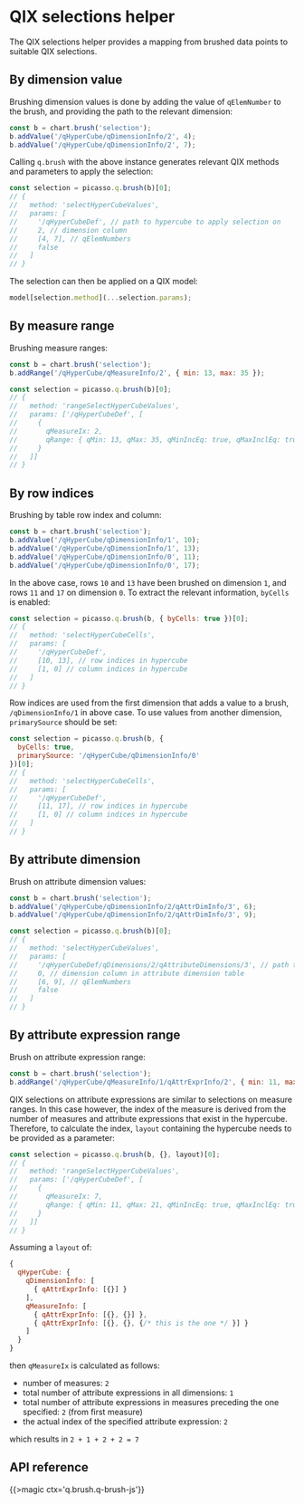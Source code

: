 # QIX selections helper

The QIX selections helper provides a mapping from brushed data points to suitable QIX selections.

## By dimension value

Brushing dimension values is done by adding the value of `qElemNumber` to the brush, and providing the path to the relevant dimension:

```js
const b = chart.brush('selection');
b.addValue('/qHyperCube/qDimensionInfo/2', 4);
b.addValue('/qHyperCube/qDimensionInfo/2', 7);
```

Calling `q.brush` with the above instance generates relevant QIX methods and parameters to apply the selection:

```js
const selection = picasso.q.brush(b)[0];
// {
//   method: 'selectHyperCubeValues',
//   params: [
//     '/qHyperCubeDef', // path to hypercube to apply selection on
//     2, // dimension column
//     [4, 7], // qElemNumbers
//     false
//   ]
// }
```

The selection can then be applied on a QIX model:

```js
model[selection.method](...selection.params);
```

## By measure range

Brushing measure ranges:

```js
const b = chart.brush('selection');
b.addRange('/qHyperCube/qMeasureInfo/2', { min: 13, max: 35 });

const selection = picasso.q.brush(b)[0];
// {
//   method: 'rangeSelectHyperCubeValues',
//   params: ['/qHyperCubeDef', [
//     {
//       qMeasureIx: 2,
//       qRange: { qMin: 13, qMax: 35, qMinIncEq: true, qMaxInclEq: true }
//     }
//   ]]
// }
```

## By row indices

Brushing by table row index and column:

```js
const b = chart.brush('selection');
b.addValue('/qHyperCube/qDimensionInfo/1', 10);
b.addValue('/qHyperCube/qDimensionInfo/1', 13);
b.addValue('/qHyperCube/qDimensionInfo/0', 11);
b.addValue('/qHyperCube/qDimensionInfo/0', 17);
```

In the above case, rows `10` and `13` have been brushed on dimension `1`, and rows `11` and `17` on dimension `0`.
To extract the relevant information, `byCells` is enabled:

```js
const selection = picasso.q.brush(b, { byCells: true })[0];
// {
//   method: 'selectHyperCubeCells',
//   params: [
//     '/qHyperCubeDef',
//     [10, 13], // row indices in hypercube
//     [1, 0] // column indices in hypercube
//   ]
// }
```

Row indices are used from the first dimension that adds a value to a brush,  `/qDimensionInfo/1` in above case.
To use values from another dimension, `primarySource` should be set:

```js
const selection = picasso.q.brush(b, {
  byCells: true,
  primarySource: '/qHyperCube/qDimensionInfo/0'
})[0];
// {
//   method: 'selectHyperCubeCells',
//   params: [
//     '/qHyperCubeDef',
//     [11, 17], // row indices in hypercube
//     [1, 0] // column indices in hypercube
//   ]
// }
```

## By attribute dimension

Brush on attribute dimension values:

```js
const b = chart.brush('selection');
b.addValue('/qHyperCube/qDimensionInfo/2/qAttrDimInfo/3', 6);
b.addValue('/qHyperCube/qDimensionInfo/2/qAttrDimInfo/3', 9);

const selection = picasso.q.brush(b)[0];
// {
//   method: 'selectHyperCubeValues',
//   params: [
//     '/qHyperCubeDef/qDimensions/2/qAttributeDimensions/3', // path to hypercube to apply selection on
//     0, // dimension column in attribute dimension table
//     [6, 9], // qElemNumbers
//     false
//   ]
// }
```

## By attribute expression range

Brush on attribute expression range:

```js
const b = chart.brush('selection');
b.addRange('/qHyperCube/qMeasureInfo/1/qAttrExprInfo/2', { min: 11, max: 21 });
```

QIX selections on attribute expressions are similar to selections on measure ranges. In this case however, the index of the measure
is derived from the number of measures and attribute expressions that exist in the hypercube. Therefore, to calculate
the index, `layout` containing the hypercube needs to be provided as a parameter:

```js
const selection = picasso.q.brush(b, {}, layout)[0];
// {
//   method: 'rangeSelectHyperCubeValues',
//   params: ['/qHyperCubeDef', [
//     {
//       qMeasureIx: 7,
//       qRange: { qMin: 11, qMax: 21, qMinIncEq: true, qMaxInclEq: true }
//     }
//   ]]
// }
```

Assuming a `layout` of: 
```js
{
  qHyperCube: {
    qDimensionInfo: [
      { qAttrExprInfo: [{}] }
    ],
    qMeasureInfo: [
      { qAttrExprInfo: [{}, {}] },
      { qAttrExprInfo: [{}, {}, {/* this is the one */ }] }
    ]
  }
}
```

then `qMeasureIx` is calculated as follows:

- number of measures: `2`
- total number of attribute expressions in all dimensions: `1`
- total number of attribute expressions in measures preceding the one specified: `2` (from first measure)
- the actual index of the specified attribute expression: `2`

which results in `2 + 1 + 2 + 2 = 7`

## API reference

{{>magic ctx='q.brush.q-brush-js'}}
